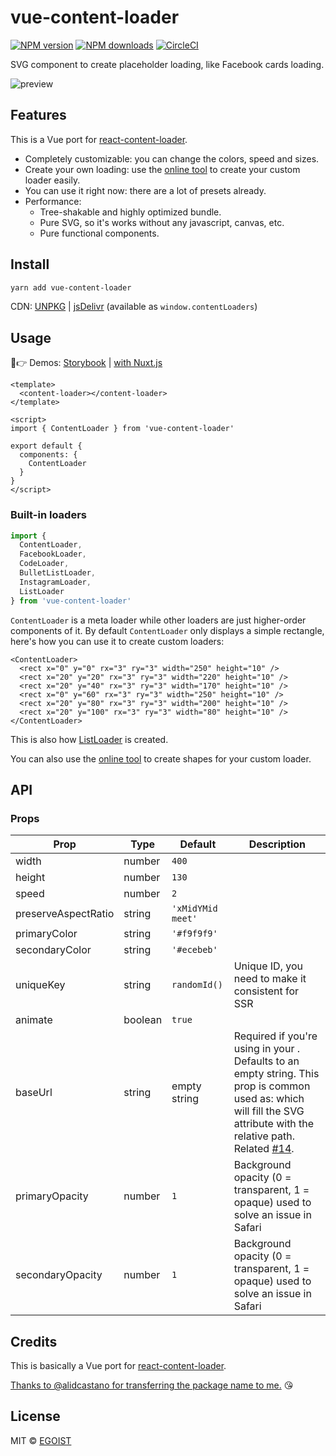# vue-content-loader

[![NPM version](https://img.shields.io/npm/v/vue-content-loader.svg?style=flat)](https://npmjs.com/package/vue-content-loader) [![NPM downloads](https://img.shields.io/npm/dm/vue-content-loader.svg?style=flat)](https://npmjs.com/package/vue-content-loader) [![CircleCI](https://circleci.com/gh/egoist/vue-content-loader/tree/master.svg?style=shield)](https://circleci.com/gh/egoist/vue-content-loader/tree/master)

SVG component to create placeholder loading, like Facebook cards loading.

![preview](https://user-images.githubusercontent.com/4838076/34308760-ec55df82-e735-11e7-843b-2e311fa7b7d0.gif)

## Features

This is a Vue port for [react-content-loader](https://github.com/danilowoz/react-content-loader).

- Completely customizable: you can change the colors, speed and sizes.
- Create your own loading: use the [online tool](https://create-vue-content-loader.netlify.com/) to create your custom loader easily.
- You can use it right now: there are a lot of presets already.
- Performance:
  - Tree-shakable and highly optimized bundle.
  - Pure SVG, so it's works without any javascript, canvas, etc.
  - Pure functional components.

## Install

```bash
yarn add vue-content-loader
```

CDN: [UNPKG](https://unpkg.com/vue-content-loader/) | [jsDelivr](https://cdn.jsdelivr.net/npm/vue-content-loader/) (available as `window.contentLoaders`)

## Usage

👀👉 Demos: [Storybook](https://vue-content-loader.egoist.moe) | [with Nuxt.js](https://glitch.com/edit/#!/vue-content-loader)

```vue
<template>
  <content-loader></content-loader>
</template>

<script>
import { ContentLoader } from 'vue-content-loader'

export default {
  components: {
    ContentLoader
  }
}
</script>
```

### Built-in loaders

```js
import {
  ContentLoader,
  FacebookLoader,
  CodeLoader,
  BulletListLoader,
  InstagramLoader,
  ListLoader
} from 'vue-content-loader'
```

`ContentLoader` is a meta loader while other loaders are just higher-order components of it. By default `ContentLoader` only displays a simple rectangle, here's how you can use it to create custom loaders:

```vue
<ContentLoader>
  <rect x="0" y="0" rx="3" ry="3" width="250" height="10" />
  <rect x="20" y="20" rx="3" ry="3" width="220" height="10" />
  <rect x="20" y="40" rx="3" ry="3" width="170" height="10" />
  <rect x="0" y="60" rx="3" ry="3" width="250" height="10" />
  <rect x="20" y="80" rx="3" ry="3" width="200" height="10" />
  <rect x="20" y="100" rx="3" ry="3" width="80" height="10" />
</ContentLoader>
```

This is also how [ListLoader](./src/ListLoader.js) is created.

You can also use the [online tool](https://create-vue-content-loader.netlify.com/) to create shapes for your custom loader.

## API

### Props


|Prop|Type|Default|Description|
|---|---|---|---|
|width|number|`400`||
|height|number|`130`||
|speed|number|`2`||
|preserveAspectRatio|string|`'xMidYMid meet'`||
|primaryColor|string|`'#f9f9f9'`||
|secondaryColor|string|`'#ecebeb'`||
|uniqueKey|string|`randomId()`|Unique ID, you need to make it consistent for SSR|
|animate|boolean|`true`||
|baseUrl|string|empty string|Required if you're using <base url="/" /> in your <head/>. Defaults to an empty string. This prop is common used as: <content-loader :base-url="$route.fullPath" /> which will fill the SVG attribute with the relative path. Related [#14](https://github.com/egoist/vue-content-loader/issues/14).|
|primaryOpacity|number|`1`|Background opacity (0 = transparent, 1 = opaque) used to solve an issue in Safari|
|secondaryOpacity|number|`1`|Background opacity (0 = transparent, 1 = opaque) used to solve an issue in Safari|


## Credits

This is basically a Vue port for [react-content-loader](https://github.com/danilowoz/react-content-loader).

[Thanks to @alidcastano for transferring the package name to me.](https://github.com/egoist/vue-content-loader/issues/1) 😘

## License

MIT &copy; [EGOIST](https://github.com/egoist)
